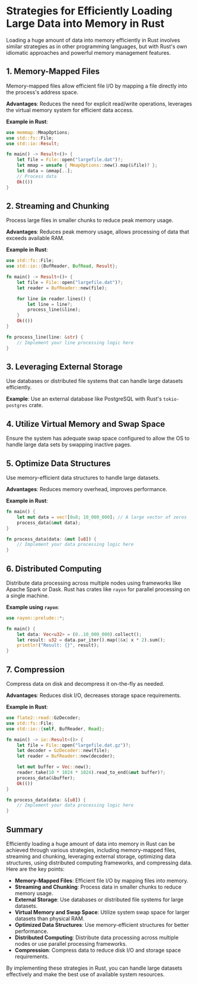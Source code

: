 
# Strategies for Efficiently Loading Large Data into Memory in Rust

Loading a huge amount of data into memory efficiently in Rust involves similar strategies as in other programming languages, but with Rust's own idiomatic approaches and powerful memory management features.

## 1. Memory-Mapped Files

Memory-mapped files allow efficient file I/O by mapping a file directly into the process's address space.

**Advantages**: Reduces the need for explicit read/write operations, leverages the virtual memory system for efficient data access.

**Example in Rust**:
```rust
use memmap::MmapOptions;
use std::fs::File;
use std::io::Result;

fn main() -> Result<()> {
    let file = File::open("largefile.dat")?;
    let mmap = unsafe { MmapOptions::new().map(&file)? };
    let data = &mmap[..];
    // Process data
    Ok(())
}
```

## 2. Streaming and Chunking

Process large files in smaller chunks to reduce peak memory usage.

**Advantages**: Reduces peak memory usage, allows processing of data that exceeds available RAM.

**Example in Rust**:
```rust
use std::fs::File;
use std::io::{BufReader, BufRead, Result};

fn main() -> Result<()> {
    let file = File::open("largefile.dat")?;
    let reader = BufReader::new(file);

    for line in reader.lines() {
        let line = line?;
        process_line(&line);
    }
    Ok(())
}

fn process_line(line: &str) {
    // Implement your line processing logic here
}
```

## 3. Leveraging External Storage

Use databases or distributed file systems that can handle large datasets efficiently.

**Example**: Use an external database like PostgreSQL with Rust's `tokio-postgres` crate.

## 4. Utilize Virtual Memory and Swap Space

Ensure the system has adequate swap space configured to allow the OS to handle large data sets by swapping inactive pages.

## 5. Optimize Data Structures

Use memory-efficient data structures to handle large datasets.

**Advantages**: Reduces memory overhead, improves performance.

**Example in Rust**:
```rust
fn main() {
    let mut data = vec![0u8; 10_000_000]; // A large vector of zeros
    process_data(&mut data);
}

fn process_data(data: &mut [u8]) {
    // Implement your data processing logic here
}
```

## 6. Distributed Computing

Distribute data processing across multiple nodes using frameworks like Apache Spark or Dask. Rust has crates like `rayon` for parallel processing on a single machine.

**Example using `rayon`**:
```rust
use rayon::prelude::*;

fn main() {
    let data: Vec<u32> = (0..10_000_000).collect();
    let result: u32 = data.par_iter().map(|&x| x * 2).sum();
    println!("Result: {}", result);
}
```

## 7. Compression

Compress data on disk and decompress it on-the-fly as needed.

**Advantages**: Reduces disk I/O, decreases storage space requirements.

**Example in Rust**:
```rust
use flate2::read::GzDecoder;
use std::fs::File;
use std::io::{self, BufReader, Read};

fn main() -> io::Result<()> {
    let file = File::open("largefile.dat.gz")?;
    let decoder = GzDecoder::new(file);
    let reader = BufReader::new(decoder);

    let mut buffer = Vec::new();
    reader.take(10 * 1024 * 1024).read_to_end(&mut buffer)?;
    process_data(&buffer);
    Ok(())
}

fn process_data(data: &[u8]) {
    // Implement your data processing logic here
}
```

## Summary

Efficiently loading a huge amount of data into memory in Rust can be achieved through various strategies, including memory-mapped files, streaming and chunking, leveraging external storage, optimizing data structures, using distributed computing frameworks, and compressing data. Here are the key points:

- **Memory-Mapped Files**: Efficient file I/O by mapping files into memory.
- **Streaming and Chunking**: Process data in smaller chunks to reduce memory usage.
- **External Storage**: Use databases or distributed file systems for large datasets.
- **Virtual Memory and Swap Space**: Utilize system swap space for larger datasets than physical RAM.
- **Optimized Data Structures**: Use memory-efficient structures for better performance.
- **Distributed Computing**: Distribute data processing across multiple nodes or use parallel processing frameworks.
- **Compression**: Compress data to reduce disk I/O and storage space requirements.

By implementing these strategies in Rust, you can handle large datasets effectively and make the best use of available system resources.
